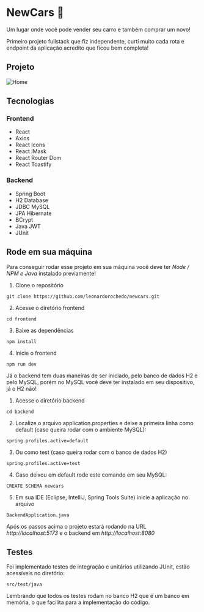 # NewCars 🚗

Um lugar onde você pode vender seu carro e também comprar um novo!

Primeiro projeto fullstack que fiz independente, curti muito cada rota e endpoint da aplicação acredito que ficou bem completa!

## Projeto

![Home](https://user-images.githubusercontent.com/62243365/218235172-dd68a2c2-9fcb-4532-b239-89a5ea5140c6.png)

## Tecnologias

### Frontend

- React
- Axios
- React Icons
- React IMask
- React Router Dom
- React Toastify

### Backend

- Spring Boot
- H2 Database
- JDBC MySQL
- JPA Hibernate
- BCrypt
- Java JWT
- JUnit

## Rode em sua máquina

Para conseguir rodar esse projeto em sua máquina você deve ter <i>Node / NPM e Java</i> instalado previamente!

1. Clone o repositório

```
git clone https://github.com/leonardorochedo/newcars.git
```

2. Acesse o diretório frontend

```
cd frontend
```

3. Baixe as dependências

```
npm install
```

4. Inicie o frontend

```
npm run dev
```

Já o backend tem duas maneiras de ser iniciado, pelo banco de dados H2 e pelo MySQL, porém no MySQL você deve ter instalado em seu dispositivo, já o H2 não!

1. Acesse o diretório backend

```
cd backend
```

2. Localize o arquivo application.properties e deixe a primeira linha como default (caso queira rodar com o ambiente MySQL):

```
spring.profiles.active=default
```

3. Ou como test (caso queira rodar com o banco de dados H2)

```
spring.profiles.active=test
```

4. Caso deixou em default rode este comando em seu MySQL:

```
CREATE SCHEMA newcars
```

5. Em sua IDE (Eclipse, IntelliJ, Spring Tools Suite) inicie a aplicação no arquivo

```
BackendApplication.java
```

Após os passos acima o projeto estará rodando na URL *http://localhost:5173* e o backend em *http://localhost:8080*

## Testes

Foi implementado testes de integração e unitários utilizando JUnit, estão acessíveis no diretório:

```
src/test/java
```

Lembrando que todos os testes rodam no banco H2 que é um banco em memória, o que facilita para a implementação do código.

